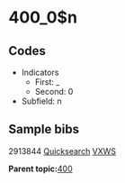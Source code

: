 # 400\_0$n

## Codes

-   Indicators
    -   First: \_
    -   Second: 0
-   Subfield: n

## Sample bibs

2913844 [Quicksearch](https://search.library.yale.edu/catalog/2913844) [VXWS](http://prodorbis.library.yale.edu:7014/vxws/GetHoldingsService?bibId=2913844)

**Parent topic:**[400](../../tags/400/400.md)


